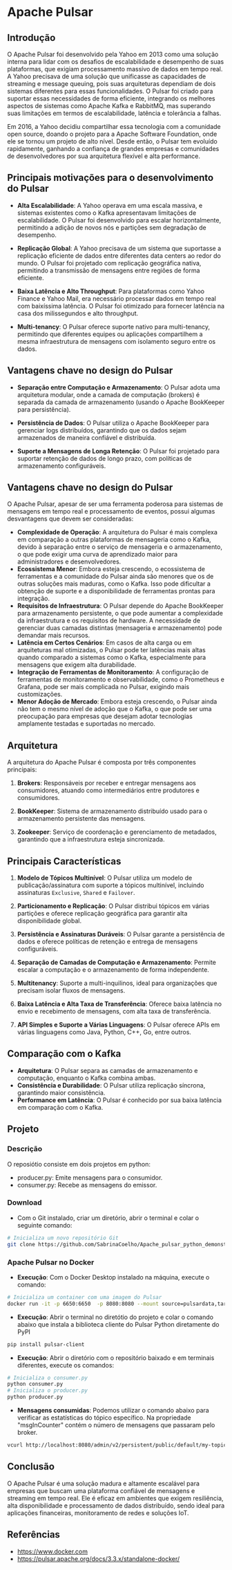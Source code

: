 # Apache Pulsar

## Introdução

O Apache Pulsar foi desenvolvido pela Yahoo em 2013 como uma solução interna para lidar com os desafios de escalabilidade e desempenho de suas plataformas, que exigiam processamento massivo de dados em tempo real. A Yahoo precisava de uma solução que unificasse as capacidades de streaming e message queuing, pois suas arquiteturas dependiam de dois sistemas diferentes para essas funcionalidades. O Pulsar foi criado para suportar essas necessidades de forma eficiente, integrando os melhores aspectos de sistemas como Apache Kafka e RabbitMQ, mas superando suas limitações em termos de escalabilidade, latência e tolerância a falhas.

Em 2016, a Yahoo decidiu compartilhar essa tecnologia com a comunidade open source, doando o projeto para a Apache Software Foundation, onde ele se tornou um projeto de alto nível. Desde então, o Pulsar tem evoluído rapidamente, ganhando a confiança de grandes empresas e comunidades de desenvolvedores por sua arquitetura flexível e alta performance.

## Principais motivações para o desenvolvimento do Pulsar

- **Alta Escalabilidade**: A Yahoo operava em uma escala massiva, e sistemas existentes como o Kafka apresentavam limitações de escalabilidade. O Pulsar foi desenvolvido para escalar horizontalmente, permitindo a adição de novos nós e partições sem degradação de desempenho.

- **Replicação Global**: A Yahoo precisava de um sistema que suportasse a replicação eficiente de dados entre diferentes data centers ao redor do mundo. O Pulsar foi projetado com replicação geográfica nativa, permitindo a transmissão de mensagens entre regiões de forma eficiente.

- **Baixa Latência e Alto Throughput**: Para plataformas como Yahoo Finance e Yahoo Mail, era necessário processar dados em tempo real com baixíssima latência. O Pulsar foi otimizado para fornecer latência na casa dos milissegundos e alto throughput.

- **Multi-tenancy**: O Pulsar oferece suporte nativo para multi-tenancy, permitindo que diferentes equipes ou aplicações compartilhem a mesma infraestrutura de mensagens com isolamento seguro entre os dados.

## Vantagens chave no design do Pulsar

- **Separação entre Computação e Armazenamento**: O Pulsar adota uma arquitetura modular, onde a camada de computação (brokers) é separada da camada de armazenamento (usando o Apache BookKeeper para persistência).

- **Persistência de Dados**: O Pulsar utiliza o Apache BookKeeper para gerenciar logs distribuídos, garantindo que os dados sejam armazenados de maneira confiável e distribuída.

- **Suporte a Mensagens de Longa Retenção**: O Pulsar foi projetado para suportar retenção de dados de longo prazo, com políticas de armazenamento configuráveis.

## Vantagens chave no design do Pulsar
O Apache Pulsar, apesar de ser uma ferramenta poderosa para sistemas de mensagens em tempo real e processamento de eventos, possui algumas desvantagens que devem ser consideradas:

- **Complexidade de Operação**: A arquitetura do Pulsar é mais complexa em comparação a outras plataformas de mensageria como o Kafka, devido à separação entre o serviço de mensageria e o armazenamento, o que pode exigir uma curva de aprendizado maior para administradores e desenvolvedores.
- **Ecossistema Menor**: Embora esteja crescendo, o ecossistema de ferramentas e a comunidade do Pulsar ainda são menores que os de outras soluções mais maduras, como o Kafka. Isso pode dificultar a obtenção de suporte e a disponibilidade de ferramentas prontas para integração.
- **Requisitos de Infraestrutura**: O Pulsar depende do Apache BookKeeper para armazenamento persistente, o que pode aumentar a complexidade da infraestrutura e os requisitos de hardware. A necessidade de gerenciar duas camadas distintas (mensageria e armazenamento) pode demandar mais recursos.
- **Latência em Certos Cenários**: Em casos de alta carga ou em arquiteturas mal otimizadas, o Pulsar pode ter latências mais altas quando comparado a sistemas como o Kafka, especialmente para mensagens que exigem alta durabilidade.
- **Integração de Ferramentas de Monitoramento**: A configuração de ferramentas de monitoramento e observabilidade, como o Prometheus e Grafana, pode ser mais complicada no Pulsar, exigindo mais customizações.
- **Menor Adoção de Mercado**: Embora esteja crescendo, o Pulsar ainda não tem o mesmo nível de adoção que o Kafka, o que pode ser uma preocupação para empresas que desejam adotar tecnologias amplamente testadas e suportadas no mercado.

## Arquitetura

A arquitetura do Apache Pulsar é composta por três componentes principais:

1. **Brokers**: Responsáveis por receber e entregar mensagens aos consumidores, atuando como intermediários entre produtores e consumidores.

2. **BookKeeper**: Sistema de armazenamento distribuído usado para o armazenamento persistente das mensagens.

3. **Zookeeper**: Serviço de coordenação e gerenciamento de metadados, garantindo que a infraestrutura esteja sincronizada.

## Principais Características

1. **Modelo de Tópicos Multinível**: O Pulsar utiliza um modelo de publicação/assinatura com suporte a tópicos multinível, incluindo assinaturas `Exclusive`, `Shared` e `Failover`.

2. **Particionamento e Replicação**: O Pulsar distribui tópicos em várias partições e oferece replicação geográfica para garantir alta disponibilidade global.

3. **Persistência e Assinaturas Duráveis**: O Pulsar garante a persistência de dados e oferece políticas de retenção e entrega de mensagens configuráveis.

4. **Separação de Camadas de Computação e Armazenamento**: Permite escalar a computação e o armazenamento de forma independente.

5. **Multitenancy**: Suporte a multi-inquilinos, ideal para organizações que precisam isolar fluxos de mensagens.

6. **Baixa Latência e Alta Taxa de Transferência**: Oferece baixa latência no envio e recebimento de mensagens, com alta taxa de transferência.

7. **API Simples e Suporte a Várias Linguagens**: O Pulsar oferece APIs em várias linguagens como Java, Python, C++, Go, entre outros.

## Comparação com o Kafka

- **Arquitetura**: O Pulsar separa as camadas de armazenamento e computação, enquanto o Kafka combina ambas.
- **Consistência e Durabilidade**: O Pulsar utiliza replicação síncrona, garantindo maior consistência.
- **Performance em Latência**: O Pulsar é conhecido por sua baixa latência em comparação com o Kafka.

## Projeto
### Descrição
O reposiótio consiste em dois projetos em python:
- producer.py: Emite mensagens para o consumidor.
- consumer.py: Recebe as mensagens do emissor.
### Download
- Com o Git instalado, criar um diretório, abrir o terminal e colar o seguinte comando:
```bash
# Inicializa um novo repositório Git
git clone https://github.com/SabrinaCoelho/Apache_pulsar_python_demonstration.git
```
### Apache Pulsar no Docker
- **Execução**: Com o Docker Desktop instalado na máquina, execute o comando:
```bash
# Inicializa um container com uma imagem do Pulsar
docker run -it -p 6650:6650  -p 8080:8080 --mount source=pulsardata,target=/pulsar/data --mount source=pulsarconf,target=/pulsar/conf apachepulsar/pulsar:3.3.1 bin/pulsar standalone
```
- **Execução**: Abrir o terminal no diretótio do projeto e colar o comando abaixo que instala a biblioteca cliente do Pulsar Python diretamente do PyPI
```bash
pip install pulsar-client
```
- **Execução**: Abrir o diretório com o repositório baixado e em terminais diferentes, execute os comandos:
```bash
# Inicializa o consumer.py
python consumer.py
# Inicializa o producer.py
python producer.py
```
- **Mensagens consumidas**: Podemos utilizar o comando abaixo para verificar as estatísticas do tópico específico. Na propriedade "msgInCounter" contém o número de mensagens que passaram pelo broker.
```bash
vcurl http://localhost:8080/admin/v2/persistent/public/default/my-topic/stats | python -m json.tool
```

## Conclusão

O Apache Pulsar é uma solução madura e altamente escalável para empresas que buscam uma plataforma confiável de mensagens e streaming em tempo real. Ele é eficaz em ambientes que exigem resiliência, alta disponibilidade e processamento de dados distribuído, sendo ideal para aplicações financeiras, monitoramento de redes e soluções IoT.

## Referências
- https://www.docker.com
- https://pulsar.apache.org/docs/3.3.x/standalone-docker/
